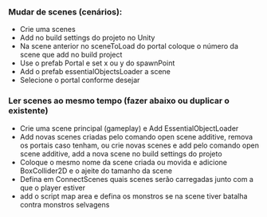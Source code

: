 ### Mudar de scenes (cenários):
* Crie uma scenes
* Add no build settings do projeto no Unity
* Na scene anterior no sceneToLoad do portal coloque o número da scene que add no build project
* Use o prefab Portal e set x ou y do spawnPoint
* Add o prefab essentialObjectsLoader a scene
* Selecione o portal conforme desejar

### Ler scenes ao mesmo tempo (fazer abaixo ou duplicar o existente)
* Crie uma scene principal (gameplay) e Add EssentialObjectLoader
* Add novas scenes criadas pelo comando open scene additive, remova os portais caso tenham, ou crie novas scenes e add pelo comando open scene additive, add a nova scene no build settings do projeto
* Coloque o mesmo nome da scene criada ou movida e adicione BoxCollider2D e o ajeite do tamanho da scene
* Defina em ConnectScenes quais scenes serão carregadas junto com a que o player estiver
* add o script map area e defina os monstros se na scene tiver batalha contra monstros selvagens
